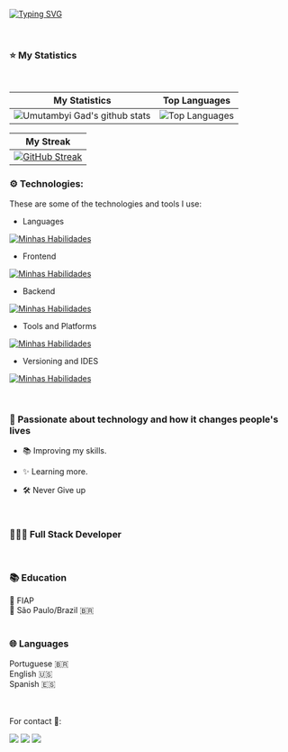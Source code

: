 

[![Typing SVG](https://readme-typing-svg.herokuapp.com/?color=1e90ff&size=44&center=true&vCenter=true&width=1000&lines=HELLO,+My+name+is+Heitor;I'm+20+years+old;I'm+from+Brazil;I+attending+systems+Development;Be+Welcome!+:%29)](https://git.io/typing-svg)

 
<br/>

 ### ⭐ My Statistics</h2>


<br/>



| My Statistics                                                                                                                                                            | Top Languages                                                                                                                                                                    |
| ------------------------------------------------------------------------------------------------------------------------------------------------------------------------ | ---------------------------------------------------------------------------------------------------------------------------------------------------------------------------------- |
| ![Umutambyi Gad's github stats](https://github-readme-stats.vercel.app/api?username=HeitorBMarini&show_icons=true&hide_border=true&count_private=true&theme=tokyonight) | ![Top Languages](https://github-readme-stats.vercel.app/api/top-langs/?username=HeitorBMarini&langs_count=10&count_private=true&hide_border=true&theme=tokyonight&layout=compact) |


   | My Streak                                                                                                                                                             |
   | ----------------------------------------------------------------------------------------------------------------------------------------------------------------------- |
   | [![GitHub Streak](https://streak-stats.demolab.com/?user=HeitorBMarini&theme=tokyonight)](https://git.io/streak-stats) |




 

### ⚙️ Technologies:

These are some of the technologies and tools I use:

- Languages

[![Minhas Habilidades](https://skillicons.dev/icons?i=js,ts,nodejs,java,cs,php,flask,py)](https://skillicons.dev)

- Frontend

[![Minhas Habilidades](https://skillicons.dev/icons?i=html,css,react,next,react,sass,styledcomponents,tailwind,bootstrap)](https://skillicons.dev)

- Backend

[![Minhas Habilidades](https://skillicons.dev/icons?i=docker,mysql,postgres,prisma,firebase,redis,appwrite)](https://skillicons.dev)

- Tools and Platforms

[![Minhas Habilidades](https://skillicons.dev/icons?i=aws,azure,githubactions,gitlab,postman,figma,linux,grafana)](https://skillicons.dev)

- Versioning and IDES

[![Minhas Habilidades](https://skillicons.dev/icons?i=git,vscode,eclipse)](https://skillicons.dev)
  


 <br/>
 


 ### 🚀 Passionate about technology and how it changes people's lives

- 📚 Improving my skills.

- ✨ Learning more.

- 🛠️ Never Give up



  <br/>

### 👨🏼‍💻 Full Stack Developer

  <br/>
  
### 📚 Education

 
   <div>🏫 FIAP</div>
   <div>📍 São Paulo/Brazil 🇧🇷</div>
  

  <br/>

 ### 🌐 Languages
 
 
  <div>Portuguese 🇧🇷</div>
  <div>English 🇺🇸</div>
  <div>Spanish 🇪🇸</div>

  <br/>


  <br/>

For contact 📱:

<div>
  <a href="https://www.linkedin.com/in/heitor-borba-marini" target="_blank"><img src="https://img.shields.io/badge/-LinkedIn-%230077B5?style=for-the-badge&logo=linkedin&logoColor=white" target="_blank"></a>
  <a href="https://api.whatsapp.com/send/?phone=%2B5511999657980&text&app_absent=0" target="_blank"><img src="https://img.shields.io/badge/WhatsApp-25D366?style=for-the-badge&logo=whatsapp&logoColor=white" target="_blank"></a>
  <a href = "mailto:heitor.marini07@gmail.com"><img src="https://img.shields.io/badge/-Gmail-%23333?style=for-the-badge&logo=gmail&logoColor=white" target="_blank"></a>
</div>



 
